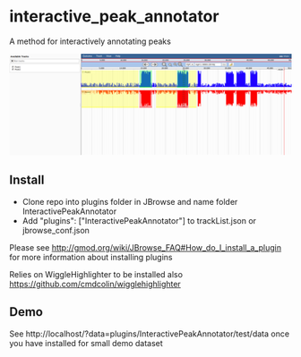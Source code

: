 # interactive_peak_annotator

A method for interactively annotating peaks

![](img/1.png)



## Install

- Clone repo into plugins folder in JBrowse and name folder InteractivePeakAnnotator
- Add "plugins": ["InteractivePeakAnnotator"] to trackList.json or jbrowse_conf.json


Please see http://gmod.org/wiki/JBrowse_FAQ#How_do_I_install_a_plugin for more information about installing plugins

Relies on WiggleHighlighter to be installed also https://github.com/cmdcolin/wigglehighlighter

## Demo

See http://localhost/?data=plugins/InteractivePeakAnnotator/test/data once you have installed for small demo dataset


